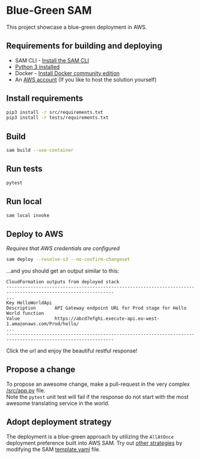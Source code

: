 # Blue-Green SAM

This project showcase a blue-green deployment in AWS.

## Requirements for building and deploying

* SAM CLI - [Install the SAM CLI][1]
* [Python 3 installed][2]
* Docker - [Install Docker community edition][3]
* An [AWS account][4] (If you like to host the solution yourself)


## Install requirements
```bash
pip3 install -r src/requirements.txt
pip3 install -r tests/requirements.txt
```
## Build
```bash
sam build --use-container
```

## Run tests
```bash
pytest
```
## Run local
```bash
sam local invoke
```

## Deploy to AWS
*Requires that AWS credentials are configured*
```bash
sam deploy --resolve-s3 --no-confirm-changeset
```

...and you should get an output similar to this:

```
CloudFormation outputs from deployed stack
--------------------------------------------------------------------------------------------------------------
...
Key HelloWorldApi
Description       API Gateway endpoint URL for Prod stage for Hello World function
Value             https://abcd7efghi.execute-api.eu-west-1.amazonaws.com/Prod/hello/
...
--------------------------------------------------------------------------------------------------------------
```

Click the url and enjoy the beautiful restful response!

## Propose a change

To propose an awesome change, make a pull-request in the very complex [/src/app.py](./src/app.py) file.  
Note the `pytest` unit test will fail if the response do not start with the most awesome translating service in the world.

## Adopt deployment strategy

The deployment is a blue-green approach by utilizing the `AllAtOnce` deployment preference built into AWS SAM. Try out [other strategies][5] by modifying the SAM [template.yaml](./template.yaml) file.


[1]: https://docs.aws.amazon.com/serverless-application-model/latest/developerguide/serverless-sam-cli-install.html
[2]: https://www.python.org/downloads/
[3]: https://hub.docker.com/search/?type=edition&offering=community
[4]: https://console.aws.amazon.com/
[5]: https://docs.aws.amazon.com/serverless-application-model/latest/developerguide/automating-updates-to-serverless-apps.html